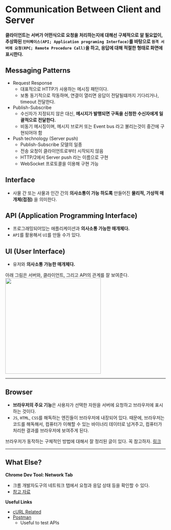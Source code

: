 # Communication Between Client and Server

**클라이언트는 서버가 어떤식으로 요청을 처리하는지에 대해선 구체적으로 알 필요없이, 추상화된 `인터페이스(API; Application programing Interface)`를 바탕으로 `원격 서버에 요청(RPC; Remote Procedure Call)`을 하고, 응답에 대해 적절한 형태로 화면에 표시한다.**

## Messaging Patterns

- Request Response
  - 대표적으로 HTTP가 사용하는 메시징 패턴이다.
  - 보통 동기적으로 작동하며, 연결이 열리면 응답이 전달될떄까지 기다리거나, timeout 전달한다.
- Publish-Subscribe
  - 수신자가 지정되지 않은 대신, **메시지가 발행되면 구독을 신청한 수신자에게 일괄적으로 전달한다.**
  - 비동기 메시징이며, 메시지 브로커 또는 Event bus 라고 불리는것이 중간에 구현되어야 함
- Push technology (Server push)
  - Publish-Subscribe 모델의 일종
  - 전송 요청이 클라이언트로부터 시작되지 않음
  - HTTP/2에서 Server push 라는 이름으로 구현
  - WebSocket 프로토콜을 이용해 구현 가능

## Interface

- 사물 간 또는 사물과 인간 간의 **의사소통이 가능 하도록** 만들어진 **물리적, 가상적 매개체(접점)** 을 의미한다.

## API (Application Programming Interface)

- 프로그래밍되어있는 애플리케이션과 **의사소통 가능한 매개체다.**
- `API`를 활용해서 `UI`를 만들 수가 있다.

## UI (User Interface)

- 유저와 **의사소통 가능한 매개체다.**

아래 그림은 서버와, 클라이언트, 그리고 API의 관계를 잘 보여준다. <img src = "https://encrypted-tbn0.gstatic.com/images?q=tbn:ANd9GcQ1SqcRhKA6bOHtDMvk3q8WVRcd3dJ7us8MfQ&usqp=CAU" width = '300'>

---

## Browser

- **브라우저의 주요 기능**은 사용자가 선택한 자원을 서버에 요청하고 브라우저에 표시하는 것이다.
- `JS`, `HTML`, `CSS`를 해독하는 엔진들이 브라우저에 내장되어 있다. 때문에, 브라우저는 코드를 해독해서, 컴퓨터가 이해할 수 있는 바이너리 데이터로 넘겨주고, 컴퓨터가 처리한 결과를 브라우저에 보여주게 된다.

<!-- Link -->

브라우저가 동작하는 구체적인 방법에 대해서 잘 정리된 글이 있다. 꼭 참고하자.
[링크](https://d2.naver.com/helloworld/59361)

---

## What Else?

**Chrome Dev Tool: Network Tab**

- 크롬 개발자도구의 네트워크 탭에서 요청과 응답 상태 등을 확인할 수 있다.
- [참고 자료](https://developers.google.com/web/tools/chrome-devtools/network/reference)

**Useful Links**

- [cURL Related](https://curl.se/docs/httpscripting.html)
- [Postman](https://www.postman.com/downloads/)
  - Useful to test APIs
